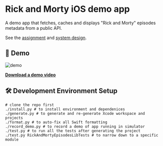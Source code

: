 # Rick and Morty iOS demo app

A demo app that fetches, caches and displays "Rick and Morty" episodes metadata from a public API.

See the [assignment](./assignment.md) and [system design](./system_design.md).

## 🚀 Demo

![demo](record_demo_final_thumbnail.png)

[**Download a demo video**](https://github.com/antonvmironov/rick-and-morty-app/raw/refs/heads/main/record_demo_final_video.mp4)

## 🛠️ Development Environment Setup

```shell
# clone the repo first
./install.py # to install environment and dependenices
./generate.py # to generate and re-generate Xcode workspace and projects
./format.py # to auto-fix all Swift formatting
./record_demo.py # to record a demo of app running in simulator
./test.py # to run all the tests after generating the project
./test.py RickAndMortyEpisodesLibTests # to narrow down to a specific module
```

